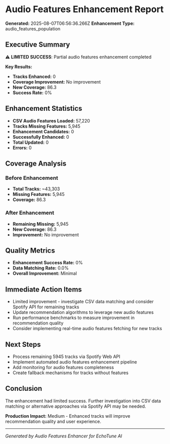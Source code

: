 # Audio Features Enhancement Report

**Generated:** 2025-08-07T06:56:36.266Z
**Enhancement Type:** audio_features_population

## Executive Summary

⚠️ **LIMITED SUCCESS**: Partial audio features enhancement completed

**Key Results:**
- **Tracks Enhanced:** 0
- **Coverage Improvement:** No improvement
- **New Coverage:** 86.3
- **Success Rate:** 0%

## Enhancement Statistics

- **CSV Audio Features Loaded:** 57,220
- **Tracks Missing Features:** 5,945
- **Enhancement Candidates:** 0
- **Successfully Enhanced:** 0
- **Total Updated:** 0
- **Errors:** 0

## Coverage Analysis

### Before Enhancement
- **Total Tracks:** ~43,303
- **Missing Features:** 5,945
- **Coverage:** 86.3

### After Enhancement  
- **Remaining Missing:** 5,945
- **New Coverage:** 86.3
- **Improvement:** No improvement

## Quality Metrics

- **Enhancement Success Rate:** 0%
- **Data Matching Rate:** 0.0%  
- **Overall Improvement:** Minimal

## Immediate Action Items

- Limited improvement - investigate CSV data matching and consider Spotify API for remaining tracks
- Update recommendation algorithms to leverage new audio features
- Run performance benchmarks to measure improvement in recommendation quality
- Consider implementing real-time audio features fetching for new tracks

## Next Steps

- Process remaining 5945 tracks via Spotify Web API
- Implement automated audio features enhancement pipeline
- Add monitoring for audio features completeness
- Create fallback mechanisms for tracks without features

## Conclusion

The enhancement had limited success. Further investigation into CSV data matching or alternative approaches via Spotify API may be needed.

**Production Impact:** Medium - Enhanced tracks will improve recommendation quality and user experience.

---
*Generated by Audio Features Enhancer for EchoTune AI*